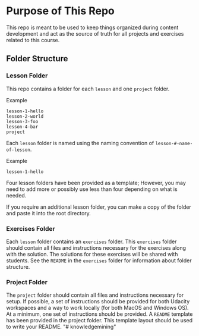 # Purpose of This Repo

This repo is meant to be used to keep things organized during content development and act as the source of truth for all projects and exercises related to this course.

## Folder Structure

### Lesson Folder

This repo contains a folder for each `lesson` and one `project` folder.

Example
```
lesson-1-hello
lesson-2-world
lesson-3-foo
lesson-4-bar
project
```

Each `lesson` folder is named using the naming convention of `lesson-#-name-of-lesson`.

Example
```
lesson-1-hello
```

Four lesson folders have been provided as a template; However, you may need to add more or possibly use less than four depending on what is needed.

If you require an additional lesson folder, you can make a copy of the folder and paste it into the root directory.

### Exercises Folder

Each `lesson` folder contains an `exercises` folder. This `exercises` folder should contain all files and instructions necessary for the exercises along with the solution. The solutions for these exercises will be shared with students. See the `README` in the `exercises` folder for information about folder structure.

### Project Folder

The `project` folder should contain all files and instructions necessary for setup. If possible, a set of instructions should be provided for both Udacity workspaces and a way to work locally (for both MacOS and Windows OS). At a minimum, one set of instructions should be provided. A `README` template has been provided in the project folder. This template layout should be used to write your README.
"# knowledgemining" 
